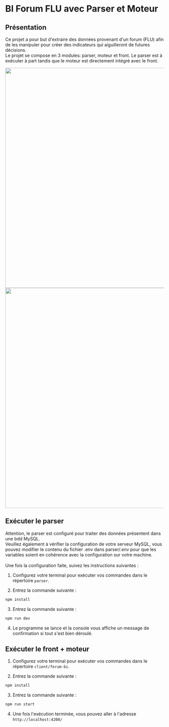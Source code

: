 # BI Forum FLU avec Parser et Moteur

## Présentation
Ce projet a pour but d'extraire des données provenant d'un forum (FLU) afin de les manipuler pour créer des indicateurs qui aiguilleront de futures décisions.<br/>
Le projet se compose en 3 modules: parser, moteur et front. Le parser est à exécuter à part tandis que le moteur est directement intégré avec le front.<br/>

<img src="https://user-images.githubusercontent.com/71726170/209234459-f5638510-79f3-46d2-bb46-0d0d16a8fd4a.png" width="700">
<img src="https://user-images.githubusercontent.com/71726170/209236922-6719d21f-d7dc-46d9-96c6-aff6a1073c2d.png" width="700">

## Exécuter le parser

Attention, le parser est configuré pour traiter des données présentent dans une bdd MySQL.<br/>
Veuillez également à vérifier la configuration de votre serveur MySQL, vous pouvez modifier le contenu du fichier .env dans parser/.env pour que les variables soient en cohérence avec la configuration sur votre machine.<br/><br/>
Une fois la configuration faite, suivez les instructions suivantes :

1. Configurez votre terminal pour exécuter vos commandes dans le répertoire ```parser```.

2. Entrez la commande suivante :
```cmd
npm install
```

3. Entrez la commande suivante :
```cmd
npm run dev
```

4. Le programme se lance et la console vous affiche un message de confirmation si tout s'est bien déroulé.
 
## Exécuter le front + moteur

1. Configurez votre terminal pour exécuter vos commandes dans le répertoire ```client/forum-bi```.

2. Entrez la commande suivante :
```cmd
npm install
```

3. Entrez la commande suivante :
```cmd
npm run start
```

4. Une fois l'exécution terminée, vous pouvez aller à l'adresse ```http://localhost:4200/```

